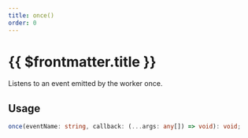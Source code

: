 ```yaml
---
title: once()
order: 0
---
```


# {{ $frontmatter.title }}

Listens to an event emitted by the worker once.

## Usage

```ts
once(eventName: string, callback: (...args: any[]) => void): void;
```
